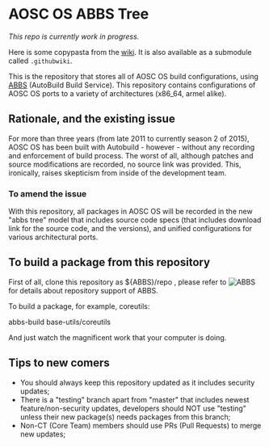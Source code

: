 AOSC OS ABBS Tree
=================

*This repo is currently work in progress.*

Here is some copypasta from the [wiki](https://github.com/AOSC-Dev/aosc-os-abbs/wiki/).
It is also available as a submodule called `.githubwiki`.

This is the repository that stores all of AOSC OS build configurations, using [ABBS](https://github.com/AOSC-Dev/abbs) (AutoBuild Build Service). This repository contains configurations of AOSC OS ports to a variety of architectures (x86_64, armel alike).

## Rationale, and the existing issue

For more than three years (from late 2011 to currently season 2 of 2015), AOSC OS has been built with Autobuild - however - without any recording and enforcement of build process. The worst of all, although patches and source modifications are recorded, no source link was provided. This, ironically, raises skepticism from inside of the development team.

### To amend the issue

With this repository, all packages in AOSC OS will be recorded in the new "abbs tree" model that includes source code specs (that includes download link for the source code, and the versions), and unified configurations for various architectural ports.

## To build a package from this repository

First of all, clone this repository as ${ABBS}/repo , please refer to ![ABBS](https://github.com/AOSC-Dev/abbs) for details about repository support of ABBS.

To build a package, for example, coreutils:

abbs-build base-utils/coreutils

And just watch the magnificent work that your computer is doing.

## Tips to new comers

* You should always keep this repository updated as it includes security updates;
* There is a "testing" branch apart from "master" that includes newest feature/non-security updates, developers should NOT use "testing" unless their new package(s) needs packages from this branch;
* Non-CT (Core Team) members should use PRs (Pull Requests) to merge new updates;
